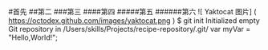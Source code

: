 #首先
##第二
###第三
####第四
#####第五
######第六
![ Yaktocat 图片] ( https://octodex.github.com/images/yaktocat.png )
$ git init
Initialized empty Git repository in /Users/skills/Projects/recipe-repository/.git/
var myVar = "Hello,World!";
